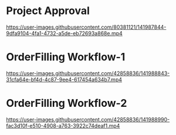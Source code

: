 # Project Approval

https://user-images.githubusercontent.com/80381121/141987844-9dfa9104-4fa1-4732-a5de-eb72693a868e.mp4

# OrderFilling Workflow-1

https://user-images.githubusercontent.com/42858836/141988843-31cfa64e-bf4d-4c87-9ee4-617454a634b7.mp4

# OrderFilling Workflow-2

https://user-images.githubusercontent.com/42858836/141988990-fac3d10f-e510-4908-a763-3922c74deaf1.mp4




